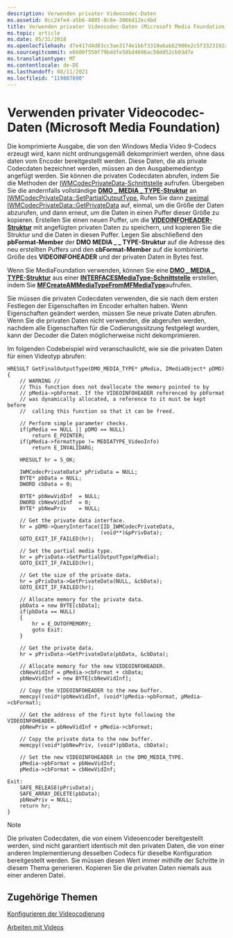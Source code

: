 ```yaml
---
description: Verwenden privater Videocodec-Daten
ms.assetid: 0cc24fe4-a5b6-4805-8c8e-3066d12ec4bd
title: Verwenden privater Videocodec-Daten (Microsoft Media Foundation)
ms.topic: article
ms.date: 05/31/2018
ms.openlocfilehash: d7e417d4d83cc3ae3174e1bbf3310a6abb2900e2c5f3323192a8d17643e4066f
ms.sourcegitcommit: e6600f550f79bddfe58bd4696ac50dd52cb03d7e
ms.translationtype: MT
ms.contentlocale: de-DE
ms.lasthandoff: 08/11/2021
ms.locfileid: "119887090"
---
```

# <a name="using-video-codec-private-data-microsoft-media-foundation"></a>Verwenden privater Videocodec-Daten (Microsoft Media Foundation)

Die komprimierte Ausgabe, die von den Windows Media Video 9-Codecs erzeugt wird, kann nicht ordnungsgemäß dekomprimiert werden, ohne dass daten vom Encoder bereitgestellt werden. Diese Daten, die als private Codecdaten bezeichnet werden, müssen an den Ausgabemedientyp angefügt werden. Sie können die privaten Codecdaten abrufen, indem Sie die Methoden der [IWMCodecPrivateData-Schnittstelle](/windows/desktop/api/wmcodecdsp/nn-wmcodecdsp-iwmcodecprivatedata) aufrufen. Übergeben Sie die andernfalls vollständige [**DMO \_ MEDIA \_ TYPE-Struktur**](/previous-versions/windows/desktop/api/mediaobj/ns-mediaobj-dmo_media_type) an [IWMCodecPrivateData::SetPartialOutputType.](/windows/desktop/api/wmcodecdsp/nf-wmcodecdsp-iwmcodecprivatedata-setpartialoutputtype) Rufen Sie dann [zweimal IWMCodecPrivateData::GetPrivateData](/windows/desktop/api/wmcodecdsp/nf-wmcodecdsp-iwmcodecprivatedata-getprivatedata) auf, einmal, um die Größe der Daten abzurufen, und dann erneut, um die Daten in einen Puffer dieser Größe zu kopieren. Erstellen Sie einen neuen Puffer, um die [**VIDEOINFOHEADER-Struktur**](/previous-versions/windows/desktop/api/amvideo/ns-amvideo-videoinfoheader) mit angefügten privaten Daten zu speichern, und kopieren Sie die Struktur und die Daten in diesen Puffer. Legen Sie abschließend den **pbFormat-Member** der **DMO MEDIA \_ \_ TYPE-Struktur** auf die Adresse des neu erstellten Puffers und den **cbFormat-Member** auf die kombinierte Größe des **VIDEOINFOHEADER** und der privaten Daten in Bytes fest.

Wenn Sie MediaFoundation verwenden, können Sie eine [**DMO \_ MEDIA \_ TYPE-Struktur**](/previous-versions/windows/desktop/api/mediaobj/ns-mediaobj-dmo_media_type) aus einer [**INTERFACESMediaType-Schnittstelle**](/windows/desktop/api/mfobjects/nn-mfobjects-imfmediatype) erstellen, indem Sie [**MFCreateAMMediaTypeFromMFMediaType**](/windows/desktop/api/mfapi/nf-mfapi-mfcreateammediatypefrommfmediatype)aufrufen.

Sie müssen die privaten Codecdaten verwenden, die sie nach dem ersten Festlegen der Eigenschaften im Encoder erhalten haben. Wenn Eigenschaften geändert werden, müssen Sie neue private Daten abrufen. Wenn Sie die privaten Daten nicht verwenden, die abgerufen werden, nachdem alle Eigenschaften für die Codierungssitzung festgelegt wurden, kann der Decoder die Daten möglicherweise nicht dekomprimieren.

Im folgenden Codebeispiel wird veranschaulicht, wie sie die privaten Daten für einen Videotyp abrufen:


```
HRESULT GetFinalOutputType(DMO_MEDIA_TYPE* pMedia, IMediaObject* pDMO)
{
    // WARNING //
    // This function does not deallocate the memory pointed to by 
    // pMedia->pbFormat. If the VIDEOINFOHEADER referenced by pbFormat
    // was dynamically allocated, a reference to it must be kept before
    //  calling this function so that it can be freed.

    // Perform simple parameter checks.
    if(pMedia == NULL || pDMO == NULL)
        return E_POINTER;
    if(pMedia->formattype != MEDIATYPE_VideoInfo)
        return E_INVALIDARG;

    HRESULT hr = S_OK;

    IWMCodecPrivateData* pPrivData = NULL;
    BYTE* pbData = NULL;
    DWORD cbData = 0;

    BYTE* pbNewVidInf  = NULL;
    DWORD cbNewVidInf  = 0;
    BYTE* pbNewPriv    = NULL;

    // Get the private data interface.
    hr = pDMO->QueryInterface(IID_IWMCodecPrivateData,
                              (void**)&pPrivData);
    GOTO_EXIT_IF_FAILED(hr);

    // Set the partial media type.
    hr = pPrivData->SetPartialOutputType(pMedia);
    GOTO_EXIT_IF_FAILED(hr);

    // Get the size of the private data.
    hr = pPrivData->GetPrivateData(NULL, &cbData);
    GOTO_EXIT_IF_FAILED(hr);

    // Allocate memory for the private data.
    pbData = new BYTE[cbData];
    if(pbData == NULL)
    {
        hr = E_OUTOFMEMORY;
        goto Exit:
    }

    // Get the private data.
    hr = pPrivData->GetPrivateData(pbData, &cbData);

    // Allocate memory for the new VIDEOINFOHEADER.
    cbNewVidInf = pMedia->cbFormat + cbData;
    pbNewVidInf = new BYTE[cbNewVidInf];

    // Copy the VIDEOINFOHEADER to the new buffer.
    memcpy((void*)pbNewVidInf, (void*)pMedia->pbFormat, pMedia->cbFormat);

    // Get the address of the first byte following the VIDEOINFOHEADER.
    pbNewPriv = pbNewVidInf + pMedia->cbFormat;

    // Copy the private data to the new buffer.
    memcpy((void*)pbNewPriv, (void*)pbData, cbData);

    // Set the new VIDEOINFOHEADER in the DMO_MEDIA_TYPE.
    pMedia->pbFormat = pbNewVidInf;
    pMedia->cbFormat = cbNewVidInf;

Exit:
    SAFE_RELEASE(pPrivData);
    SAFE_ARRAY_DELETE(pbData);
    pbNewPriv = NULL;
    return hr;
}
```



> [!Note]  
> Die privaten Codecdaten, die von einem Videoencoder bereitgestellt werden, sind nicht garantiert identisch mit den privaten Daten, die von einer anderen Implementierung desselben Codecs für dieselbe Konfiguration bereitgestellt werden. Sie müssen diesen Wert immer mithilfe der Schritte in diesem Thema generieren. Kopieren Sie die privaten Daten niemals aus einer anderen Datei.

 

## <a name="related-topics"></a>Zugehörige Themen

<dl> <dt>

[Konfigurieren der Videocodierung](configuringvideoencoding.md)
</dt> <dt>

[Arbeiten mit Videos](workingwithvideo.md)
</dt> </dl>

 

 
